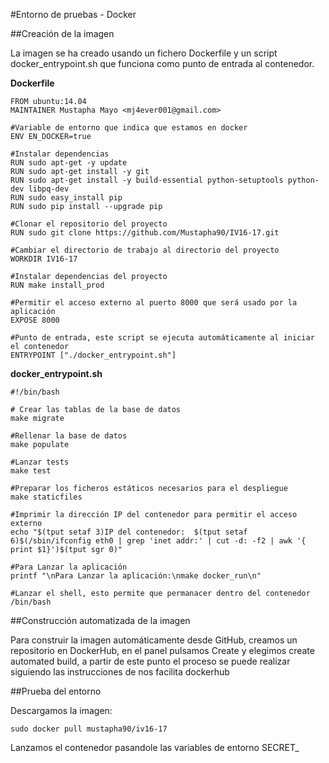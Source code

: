 #Entorno de pruebas - Docker

##Creación de la imagen

La imagen se ha creado usando un fichero Dockerfile y un script docker_entrypoint.sh que funciona como punto de entrada al contenedor.

**Dockerfile**

```
FROM ubuntu:14.04
MAINTAINER Mustapha Mayo <mj4ever001@gmail.com>

#Variable de entorno que indica que estamos en docker
ENV EN_DOCKER=true

#Instalar dependencias
RUN sudo apt-get -y update
RUN sudo apt-get install -y git
RUN sudo apt-get install -y build-essential python-setuptools python-dev libpq-dev
RUN sudo easy_install pip
RUN sudo pip install --upgrade pip

#Clonar el repositorio del proyecto
RUN sudo git clone https://github.com/Mustapha90/IV16-17.git

#Cambiar el directorio de trabajo al directorio del proyecto
WORKDIR IV16-17

#Instalar dependencias del proyecto
RUN make install_prod

#Permitir el acceso externo al puerto 8000 que será usado por la aplicación
EXPOSE 8000

#Punto de entrada, este script se ejecuta automáticamente al iniciar el contenedor
ENTRYPOINT ["./docker_entrypoint.sh"]
```

**docker_entrypoint.sh**

```
#!/bin/bash

# Crear las tablas de la base de datos
make migrate

#Rellenar la base de datos
make populate

#Lanzar tests
make test

#Preparar los ficheros estáticos necesarios para el despliegue
make staticfiles

#Imprimir la dirección IP del contenedor para permitir el acceso externo
echo "$(tput setaf 3)IP del contenedor:  $(tput setaf 6)$(/sbin/ifconfig eth0 | grep 'inet addr:' | cut -d: -f2 | awk '{ print $1}')$(tput sgr 0)"

#Para Lanzar la aplicación
printf "\nPara Lanzar la aplicación:\nmake docker_run\n"

#Lanzar el shell, esto permite que permanacer dentro del contenedor
/bin/bash
```

##Construcción automatizada de la imagen

Para construir la imagen automáticamente desde GitHub, creamos un repositorio en DockerHub, en el panel pulsamos Create y elegimos create automated build, a partir de este punto el proceso se puede realizar siguiendo las instrucciones de nos facilita dockerhub


##Prueba del entorno

Descargamos la imagen:

``sudo docker pull mustapha90/iv16-17``

Lanzamos el contenedor pasandole las variables de entorno SECRET_

````










